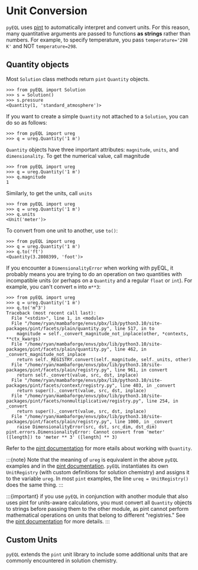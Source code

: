 # Unit Conversion

`pyEQL` uses [pint](https://pint.readthedocs.io/en/stable/) to automatically interpret and
convert units. For this reason, many quantitative arguments are passed to functions
**as strings** rather than numbers. For example, to specify temperature, you pass
`temperature='298 K'` and NOT `temperature=298`.

## Quantity objects

Most `Solution` class methods return `pint` `Quantity` objects.

```
>>> from pyEQL import Solution
>>> s = Solution()
>>> s.pressure
<Quantity(1, 'standard_atmosphere')>
```

If you want to create a simple `Quantity` not attached to a `Solution`, you can do
so as follows:

```
>>> from pyEQL import ureg
>>> q = ureg.Quantity('1 m')
```

`Quantity` objects have three important attributes: `magnitude`, `units`, and `dimensionality`. To get the numerical value, call magnitude

```
>>> from pyEQL import ureg
>>> q = ureg.Quantity('1 m')
>>> q.magnitude
1
```

Similarly, to get the units, call `units`

```
>>> from pyEQL import ureg
>>> q = ureg.Quantity('1 m')
>>> q.units
<Unit('meter')>
```

To convert from one unit to another, use `to()`:

```
>>> from pyEQL import ureg
>>> q = ureg.Quantity('1 m')
>>> q.to('ft')
<Quantity(3.2808399, 'foot')>
```

If you encounter a `DimensionalityError` when working with pyEQL, it probably
means you are trying to do an operation on two quantities with incompatible units (or
perhaps on a `Quantity` and a regular `float` or `int`). For example, you can't convert
`m` into `m**3`:

```
>>> from pyEQL import ureg
>>> q = ureg.Quantity('1 m')
>>> q.to('m^3')
Traceback (most recent call last):
  File "<stdin>", line 1, in <module>
  File "/home/ryan/mambaforge/envs/pbx/lib/python3.10/site-packages/pint/facets/plain/quantity.py", line 517, in to
    magnitude = self._convert_magnitude_not_inplace(other, *contexts, **ctx_kwargs)
  File "/home/ryan/mambaforge/envs/pbx/lib/python3.10/site-packages/pint/facets/plain/quantity.py", line 462, in _convert_magnitude_not_inplace
    return self._REGISTRY.convert(self._magnitude, self._units, other)
  File "/home/ryan/mambaforge/envs/pbx/lib/python3.10/site-packages/pint/facets/plain/registry.py", line 961, in convert
    return self._convert(value, src, dst, inplace)
  File "/home/ryan/mambaforge/envs/pbx/lib/python3.10/site-packages/pint/facets/context/registry.py", line 403, in _convert
    return super()._convert(value, src, dst, inplace)
  File "/home/ryan/mambaforge/envs/pbx/lib/python3.10/site-packages/pint/facets/nonmultiplicative/registry.py", line 254, in _convert
    return super()._convert(value, src, dst, inplace)
  File "/home/ryan/mambaforge/envs/pbx/lib/python3.10/site-packages/pint/facets/plain/registry.py", line 1000, in _convert
    raise DimensionalityError(src, dst, src_dim, dst_dim)
pint.errors.DimensionalityError: Cannot convert from 'meter' ([length]) to 'meter ** 3' ([length] ** 3)
```

Refer to the [pint documentation](https://pint.readthedocs.io/en/stable/) for more
etails about working with `Quantity`.

:::{note}
Note that the meaning of `ureg` is equivalent in the above `pyEQL` examples and in the [pint documentation](http://pint.readthedocs.io/). `pyEQL` instantiates its own `UnitRegistry` (with custom definitions for solution chemistry) and assigns it to the variable `ureg`. In most `pint` examples, the line `ureq = UnitRegistry()` does the same thing.
:::

:::{important}
if you use `pyEQL` in conjunction with another module that also uses pint for units-aware calculations, you must convert all `Quantity`  objects to strings before passing them to the other module, as pint cannot perform mathematical operations on units that belong to different "registries."  See the [pint documentation](http://pint.readthedocs.io/) for more details.
:::

## Custom Units

`pyEQL` extends the `pint` unit library to include some additional units that are
commonly encountered in solution chemistry.
